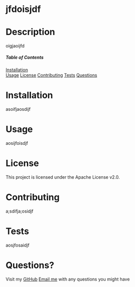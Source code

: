 
# jfdoisjdf

# Description
oigjaoijfd 

##### Table of Contents 
[Installation](#installation)  
[Usage](#usage)
[License](#license)
[Contributing](#contributing)
[Tests](#tests)
[Questions](#questions)

<a name="installation"></a>
# Installation 
asoifjaosdijf

<a name="usage"></a>
# Usage 
aosijfoisdjf

<a name="license"></a>
# License
This project is licensed under the Apache License v2.0.

<a name="contributing"></a>
# Contributing 
a;sdifja;osidjf

<a name="tests"></a>
# Tests
aosjfosaidjf

<a name="questions"></a>
# Questions? 
Visit my [GitHub](https://www.github.com/sdoifaifdsj)
[Email me](aifojdsf) with any questions you might have 


    
